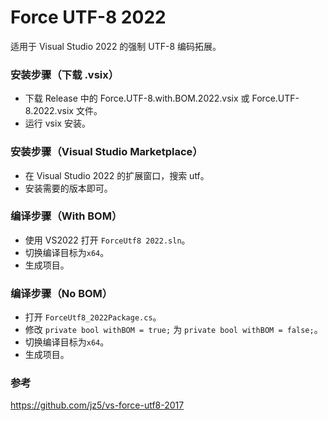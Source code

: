 # Force UTF-8 2022

适用于 Visual Studio 2022 的强制 UTF-8 编码拓展。

### 安装步骤（下载 .vsix）
- 下载 Release 中的 Force.UTF-8.with.BOM.2022.vsix 或 Force.UTF-8.2022.vsix 文件。
- 运行 vsix 安装。

### 安装步骤（Visual Studio Marketplace）
- 在 Visual Studio 2022 的扩展窗口，搜索 utf。
- 安装需要的版本即可。

### 编译步骤（With BOM）
- 使用 VS2022 打开 `ForceUtf8 2022.sln`。  
- 切换编译目标为`x64`。  
- 生成项目。

### 编译步骤（No BOM）
- 打开 `ForceUtf8_2022Package.cs`。
- 修改 `private bool withBOM = true;` 为 `private bool withBOM = false;`。
- 切换编译目标为`x64`。
- 生成项目。

### 参考
https://github.com/jz5/vs-force-utf8-2017
